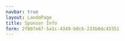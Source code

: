 ```yaml
---
navbar: true
layout: LandoPage
title: Sponsor Info
form: 2f807e67-5a1c-4349-b0c6-233b0dc43351
---
```

